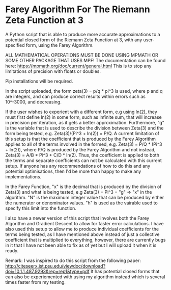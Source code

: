 # Farey Algorithm For The Riemann Zeta Function at 3

A Python script that is able to produce more accurate approximations to a potential closed form of the Riemann Zeta Function at 3, with any user-specified form, using the Farey Algorithm.

ALL MATHEMATICAL OPERATIONS MUST BE DONE USING MPMATH OR SOME OTHER PACKAGE THAT USES MPF!
The documentation can be found here: https://mpmath.org/doc/current/general.html
This is to stop any limitations of precision with floats or doubles.

Pip installations will be required.

In the script uploaded, the form zeta(3) = p/q * pi^3 is used, where p and q are integers, and can produce correct results within errors such as 10^-3000, and decreasing.

If the user wishes to experient with a different form, e.g using ln(2), they must first define ln(2) in some form, such as infinite sum, that will increase in precision per iteration, as it gets a better approximation. Furthermore, "g" is the variable that is used to describe the division between Zeta(3) and the form being tested, e.g. Zeta(3)/(Pi^3 + ln(2)) = P/Q. A current limitation of this setup is that the coefficient that is produced by the Farey Algorithm applies to all of the terms involved in the formed, e.g. Zeta(3) = P/Q * (Pi^3 + ln(2)), where P/Q is produced by the Farey Algorithm and not instead, Zeta(3) = A/B * Pi^3 + C/D * ln(2). Thus, the coefficient is applied to both the terms and separate coefficients can not be calculated with this current setup. If anyone has any recommendations of how to do this and any potential optimisations, then I'd be more than happy to make any implementations. 

In the Farey Function, "x" is the decimal that is produced by the division of Zeta(3) and what is being tested, e.g Zeta(3) = Pi^3 = "g" => "x" in the algorithm. "N" is the maximum integer value that can be produced by either the numerator or denominator values. "h" is used as the vairable used to specify this limit into the function.

I also have a newer version of this script that involves both the Farey Algorithm and Gradient Descent to allow for faster error calculations. I have also used this setup to allow me to produce individual coefficients for the terms being tested, as I have mentioned above instead of just a collective coefficient that is multiplied to everything, however, there are currently bugs in it that I have not been able to fix as of yet but I will upload it when it is ready.



Remark: I was inspired to do this script from the following paper: http://citeseerx.ist.psu.edu/viewdoc/download?doi=10.1.1.487.9293&rep=rep1&type=pdf It has potential closed forms that can also be experiemented with using my algorithm instead which is several times faster from my testing.
